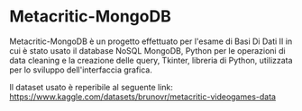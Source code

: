 # Metacritic-MongoDB
Metacritic-MongoDB è un progetto effettuato per l'esame di Basi Di Dati II in cui è stato usato il database NoSQL MongoDB,
Python per le operazioni di  data cleaning e la creazione delle query,
Tkinter, libreria di Python, utilizzata per lo sviluppo dell'interfaccia grafica.

Il dataset usato è reperibile al seguente link: https://www.kaggle.com/datasets/brunovr/metacritic-videogames-data
